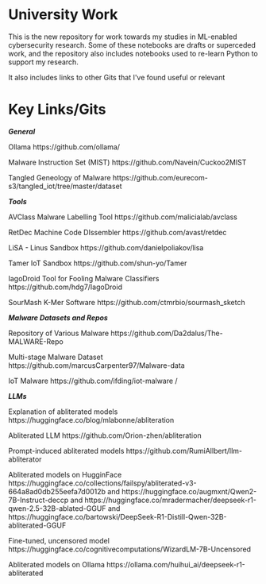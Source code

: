 # University Work 
<p>This is the new repository for work towards my studies in ML-enabled cybersecurity research.
Some of these notebooks are drafts or superceded work, and the repository also includes notebooks used to re-learn Python to support my research.</p>
<p>It also includes links to other Gits that I've found useful or relevant</p>

# Key Links/Gits
<p><p><b><i>General</i></b></p>
<p>Ollama https://github.com/ollama/</p>
<p> Malware Instruction Set (MIST)  https://github.com/Navein/Cuckoo2MIST </p>
<p> Tangled Geneology of Malware https://github.com/eurecom-s3/tangled_iot/tree/master/dataset</p>
<p><p><b><i>Tools</i></b></p>
<p> AVClass Malware Labelling Tool https://github.com/malicialab/avclass </p>
<p> RetDec Machine Code DIssembler https://github.com/avast/retdec </p>
<p> LiSA - Linus Sandbox https://github.com/danielpoliakov/lisa </p>
<p>Tamer IoT Sandbox https://github.com/shun-yo/Tamer</p>
<p>IagoDroid Tool for Fooling Malware Classifiers https://github.com/hdg7/IagoDroid</p>
<p> SourMash K-Mer Software https://github.com/ctmrbio/sourmash_sketch </p>
</p> 
</p><p><p><b><i><u></u>Malware Datasets and Repos</i></b></p>
<p>Repository of Various Malware https://github.com/Da2dalus/The-MALWARE-Repo</p>
<p>Multi-stage Malware Dataset https://github.com/marcusCarpenter97/Malware-data</p>
<p> IoT Malware https://github.com/ifding/iot-malware /</p>
<p><p><b><i>LLMs</i></b></p>
<p> Explanation of abliterated models https://huggingface.co/blog/mlabonne/abliteration</p>
<p>Abliterated LLM https://github.com/Orion-zhen/abliteration </p>
<p> Prompt-induced abliterated models https://github.com/RumiAllbert/llm-abliterator</p>
<p>Abliterated models on HugginFace https://huggingface.co/collections/failspy/abliterated-v3-664a8ad0db255eefa7d0012b and https://huggingface.co/augmxnt/Qwen2-7B-Instruct-deccp and https://huggingface.co/mradermacher/deepseek-r1-qwen-2.5-32B-ablated-GGUF and https://huggingface.co/bartowski/DeepSeek-R1-Distill-Qwen-32B-abliterated-GGUF</p>
<p>Fine-tuned, uncensored model https://huggingface.co/cognitivecomputations/WizardLM-7B-Uncensored</p>
<p> Abliterated models on Ollama https://ollama.com/huihui_ai/deepseek-r1-abliterated</p>
